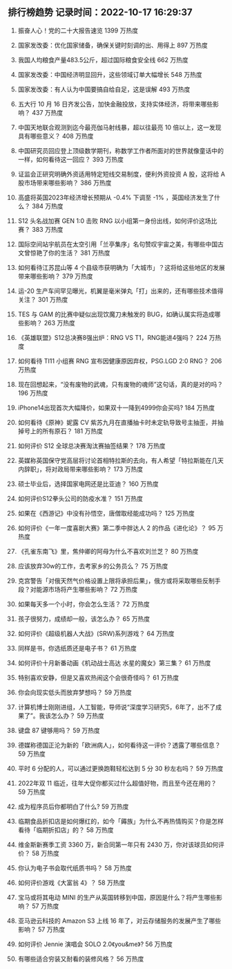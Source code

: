 
## 排行榜趋势 记录时间：2022-10-17 16:29:37
  
  1. 振奋人心！党的二十大报告速览 1399 万热度
    
  2. 国家发改委：优化国家储备，确保关键时刻调的出、用得上 897 万热度
    
  3. 我国人均粮食产量483.5公斤，超过国际粮食安全线 662 万热度
    
  4. 国家发改委：中国经济明显回升，这些领域订单大幅增长 548 万热度
    
  5. 国家发改委：有人认为中国要搞自给自足，这是误解 493 万热度
    
  6. 五大行 10 月 16 日齐发公告，加快金融投放，支持实体经济，将带来哪些影响？ 437 万热度
    
  7. 中国天地联合观测到迄今最亮伽马射线暴，超以往最亮 10 倍以上，这一发现具有哪些意义？ 408 万热度
    
  8. 中国研究员回应登上顶级数学期刊，称数学工作者所面对的世界就像童话中的一样，如何看待这一回应？ 393 万热度
    
  9. 证监会正研究明确外资适用特定短线交易制度，便利外资投资 A 股，这将给 A 股市场带来哪些影响？ 386 万热度
    
  10. 高盛将英国2023年经济增长预期从 -0.4% 下调至 -1% ，英国经济发生了什么？ 384 万热度
    
  11. S12 头名战加赛 GEN 1:0 击败 RNG 以小组第一身份出线，如何评价这场比赛？ 383 万热度
    
  12. 国际空间站宇航员在太空引用「兰亭集序」名句赞叹宇宙之美，有哪些中国古文曾惊艳了你的生活？ 381 万热度
    
  13. 如何看待江苏昆山等 4 个县级市获明确为「大城市」？这将给这些地区的发展带来哪些影响？ 379 万热度
    
  14. 运-20 生产车间罕见曝光，机翼是毫米弹丸「打」出来的，还有哪些技术值得关注？ 301 万热度
    
  15. TES 与 GAM 的比赛中疑似出现饮魔刀未触发的 BUG，如确认属实将造成哪些影响？ 263 万热度
    
  16. 《英雄联盟》S12总决赛8强出炉：RNG VS T1，RNG能进4强吗？ 224 万热度
    
  17. 如何看待 TI11 小组赛 RNG 宣布因健康原因弃权，PSG.LGD 2:0 RNG？ 206 万热度
    
  18. 现在回想起来，“没有废物的武魂，只有废物的魂师”这句话，真的是对的吗？ 196 万热度
    
  19. iPhone14出现首次大幅降价，如果双十一降到4999你会买吗? 184 万热度
    
  20. 如何看待《原神》妮露 CV 紫苏九月在直播抽卡时未定轨导致号主抽歪，并抽掉号上的所有原石？ 181 万热度
    
  21. 如何评价 S12 全球总决赛淘汰赛抽签结果？ 178 万热度
    
  22. 英媒称英国保守党高层将讨论首相特拉斯的去向，有人希望「特拉斯能在几天内辞职」，将对政局带来哪些影响？ 173 万热度
    
  23. 硕士毕业后，选择国家电网还是比亚迪？ 160 万热度
    
  24. 如何评价S12拳头公司的防疫水准？ 151 万热度
    
  25. 如果在《西游记》中没有孙悟空，唐僧取经能成功吗？ 125 万热度
    
  26. 如何评价《一年一度喜剧大赛》第二季中胖达人 2 的作品《进化论》？ 95 万热度
    
  27. 《孔雀东南飞》里，焦仲卿的阿母为什么不喜欢刘兰芝？ 80 万热度
    
  28. 应该放弃30w的工作，去考家乡的公务员么？ 75 万热度
    
  29. 克宫警告「对俄天然气价格设置上限将承担后果」，俄方或将采取哪些反制手段？对能源市场将产生哪些影响？ 72 万热度
    
  30. 如果每天多一个小时，你会怎么生活？ 72 万热度
    
  31. 孩子很努力，成绩却一般，该怎么办？ 65 万热度
    
  32. 如何评价《超级机器人大战》(SRW)系列游戏？ 64 万热度
    
  33. 同样是书，你选纸质还是电子书？ 61 万热度
    
  34. 如何评价十月新番动画《机动战士高达 水星的魔女》第三集？ 61 万热度
    
  35. 特别喜欢安静，但是又喜欢热闹这个会很奇怪吗？ 61 万热度
    
  36. 你会向现实低头而放弃梦想吗？ 59 万热度
    
  37. 计算机博士刚刚进组，人工智能，导师说“深度学习研究5，6年了，出不了成果了”。我该怎么办？ 59 万热度
    
  38. 键盘 87 键够用吗？ 59 万热度
    
  39. 德媒称德国正沦为新的「欧洲病人」，如何看待这一评价？透露了哪些信息？ 59 万热度
    
  40. 平时 6 分配的人，可以通过更换跑鞋轻松达到 5 分 30 秒左右吗？ 59 万热度
    
  41. 2022年双 11 临近，往年大促你都买过什么超值好物，而且至今还在用的？ 59 万热度
    
  42. 成为程序员后你都明白了什么? 59 万热度
    
  43. 临期食品折扣店是如何爆红的，如今「薅族」为什么不再热情购买？你是怎样看待「临期折扣店」的？ 58 万热度
    
  44. 维金斯新赛季工资 3360 万，新合同第一年只有 2430 万，你对该球员如何评价？ 58 万热度
    
  45. 你认为电子书会取代纸质书吗？ 58 万热度
    
  46. 如何评价游戏《大富翁 4》？ 58 万热度
    
  47. 宝马或将其电动 MINI 的生产从英国转移到中国，原因是什么？将产生哪些影响？ 57 万热度
    
  48. 亚马逊云科技的 Amazon S3 上线 16 年了，对云存储服务的发展产生了哪些影响？ 57 万热度
    
  49. 如何评价 Jennie 演唱会 SOLO 2.0《you&me》? 56 万热度
    
  50. 有哪些适合穷装又耐看的装修风格？ 56 万热度
    